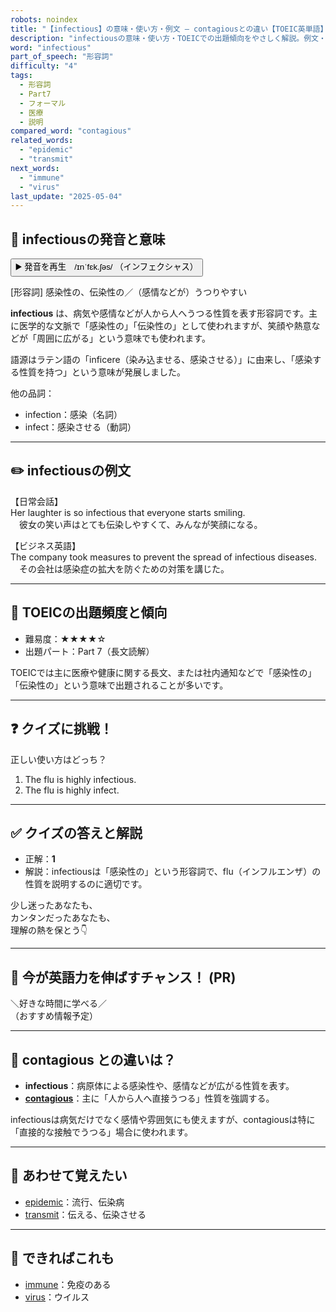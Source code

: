 ```yaml
---
robots: noindex
title: "【infectious】の意味・使い方・例文 ― contagiousとの違い【TOEIC英単語】"
description: "infectiousの意味・使い方・TOEICでの出題傾向をやさしく解説。例文・クイズ付きでcontagiousとの違いもわかりやすく学べます。"
word: "infectious"
part_of_speech: "形容詞"
difficulty: "4"
tags:
  - 形容詞
  - Part7
  - フォーマル
  - 医療
  - 説明
compared_word: "contagious"
related_words:
  - "epidemic"
  - "transmit"
next_words:
  - "immune"
  - "virus"
last_update: "2025-05-04"
---
```


## 🔰 infectiousの発音と意味

<button class="play-audio" onclick="playTTS('infectious')">
  <span class="play-audio-main">
    ▶️ 発音を再生　/ɪnˈfɛk.ʃəs/
  </span>
  <span class="play-audio-sub">
    （インフェクシャス）
  </span>
</button>

[形容詞] 感染性の、伝染性の／（感情などが）うつりやすい

**infectious** は、病気や感情などが人から人へうつる性質を表す形容詞です。主に医学的な文脈で「感染性の」「伝染性の」として使われますが、笑顔や熱意などが「周囲に広がる」という意味でも使われます。

語源はラテン語の「inficere（染み込ませる、感染させる）」に由来し、「感染する性質を持つ」という意味が発展しました。

他の品詞：  
- infection：感染（名詞）
- infect：感染させる（動詞）

---

## ✏️ infectiousの例文

【日常会話】  
Her laughter is so infectious that everyone starts smiling.  
　彼女の笑い声はとても伝染しやすくて、みんなが笑顔になる。

【ビジネス英語】  
The company took measures to prevent the spread of infectious diseases.  
　その会社は感染症の拡大を防ぐための対策を講じた。

---

## 🎯 TOEICの出題頻度と傾向

- 難易度：★★★★☆
- 出題パート：Part 7（長文読解）

TOEICでは主に医療や健康に関する長文、または社内通知などで「感染性の」「伝染性の」という意味で出題されることが多いです。

---

## ❓ クイズに挑戦！

正しい使い方はどっち？

1. The flu is highly infectious.  
2. The flu is highly infect.

---

## ✅ クイズの答えと解説

- 正解：**1**
- 解説：infectiousは「感染性の」という形容詞で、flu（インフルエンザ）の性質を説明するのに適切です。

少し迷ったあなたも、  
カンタンだったあなたも、  
理解の熱を保とう👇️

---

## 🚀 今が英語力を伸ばすチャンス！ (PR)

<div class="info-center">
＼好きな時間に学べる／<br>  
（おすすめ情報予定）
</div>

---

## 🤔  contagious との違いは？

- **infectious**：病原体による感染性や、感情などが広がる性質を表す。
- **[contagious](/word/contagious/)**：主に「人から人へ直接うつる」性質を強調する。

infectiousは病気だけでなく感情や雰囲気にも使えますが、contagiousは特に「直接的な接触でうつる」場合に使われます。

---

## 🧩 あわせて覚えたい

- [epidemic](/word/epidemic/)：流行、伝染病
- [transmit](/word/transmit/)：伝える、伝染させる

---

## 📖 できればこれも

- [immune](/word/immune/)：免疫のある
- [virus](/word/virus/)：ウイルス

<!-- cvid: aid46_bid36 -->
